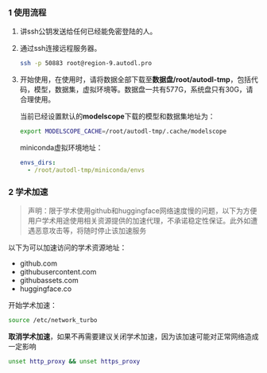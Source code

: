 ### 1 使用流程

1. 讲ssh公钥发送给任何已经能免密登陆的人。

2. 通过ssh连接远程服务器。

   ```bash
   ssh -p 50883 root@region-9.autodl.pro
   ```

3. 开始使用，在使用时，请将数据全部下载至**数据盘/root/autodl-tmp**，包括代码，模型，数据集，虚拟环境等。数据盘一共有577G，系统盘只有30G，请合理使用。

   当前已经设置默认的**modelscope**下载的模型和数据集地址为：

   ```bash
   export MODELSCOPE_CACHE=/root/autodl-tmp/.cache/modelscope
   ```

   miniconda虚拟环境地址：

   ```yaml
   envs_dirs:
     - /root/autodl-tmp/miniconda/envs
   ```

### 2 学术加速

> 声明：限于学术使用github和huggingface网络速度慢的问题，以下为方便用户学术用途使用相关资源提供的加速代理，不承诺稳定性保证。此外如遭遇恶意攻击等，将随时停止该加速服务

以下为可以加速访问的学术资源地址：

- github.com
- githubusercontent.com
- githubassets.com
- huggingface.co

开始学术加速：

```bash
source /etc/network_turbo
```

**取消学术加速**，如果不再需要建议关闭学术加速，因为该加速可能对正常网络造成一定影响

```bash
unset http_proxy && unset https_proxy
```



